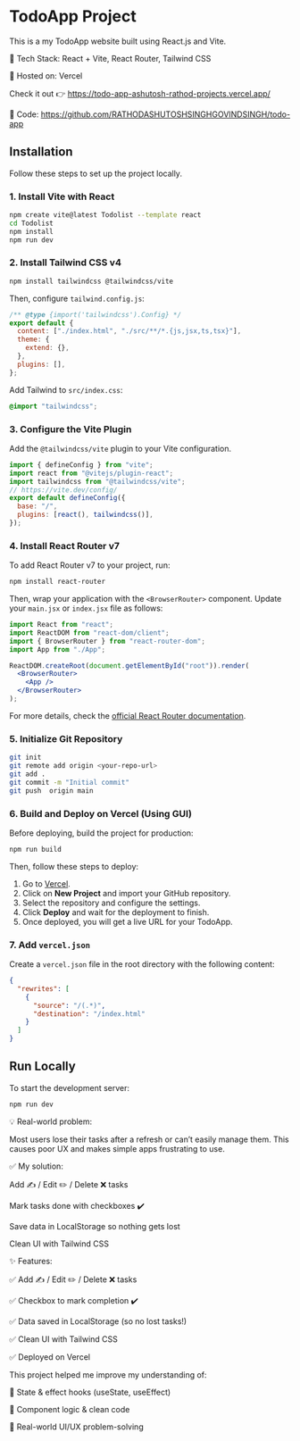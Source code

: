 # TodoApp Project

This is a my TodoApp website built using React.js and Vite.

🔹 Tech Stack: React + Vite, React Router, Tailwind CSS

🔹 Hosted on: Vercel

Check it out 👉 https://todo-app-ashutosh-rathod-projects.vercel.app/

📂 Code: https://github.com/RATHODASHUTOSHSINGHGOVINDSINGH/todo-app

## Installation

Follow these steps to set up the project locally.

### 1. Install Vite with React

```sh
npm create vite@latest Todolist --template react
cd Todolist
npm install
npm run dev
```

### 2. Install Tailwind CSS v4

```sh
npm install tailwindcss @tailwindcss/vite
```

Then, configure `tailwind.config.js`:

```js
/** @type {import('tailwindcss').Config} */
export default {
  content: ["./index.html", "./src/**/*.{js,jsx,ts,tsx}"],
  theme: {
    extend: {},
  },
  plugins: [],
};
```

Add Tailwind to `src/index.css`:

```css
@import "tailwindcss";
```

### 3. Configure the Vite Plugin

Add the `@tailwindcss/vite` plugin to your Vite configuration.

```js
import { defineConfig } from "vite";
import react from "@vitejs/plugin-react";
import tailwindcss from "@tailwindcss/vite";
// https://vite.dev/config/
export default defineConfig({
  base: "/",
  plugins: [react(), tailwindcss()],
});
```

### 4. Install React Router v7

To add React Router v7 to your project, run:

```sh
npm install react-router
```

Then, wrap your application with the `<BrowserRouter>` component. Update your `main.jsx` or `index.jsx` file as follows:

```jsx
import React from "react";
import ReactDOM from "react-dom/client";
import { BrowserRouter } from "react-router-dom";
import App from "./App";

ReactDOM.createRoot(document.getElementById("root")).render(
  <BrowserRouter>
    <App />
  </BrowserRouter>
);
```

For more details, check the [official React Router documentation](https://reactrouter.com/start/library/installation).

### 5. Initialize Git Repository

```sh
git init
git remote add origin <your-repo-url>
git add .
git commit -m "Initial commit"
git push  origin main
```

### 6. Build and Deploy on Vercel (Using GUI)

Before deploying, build the project for production:

```sh
npm run build
```

Then, follow these steps to deploy:

1. Go to [Vercel](https://vercel.com/).
2. Click on **New Project** and import your GitHub repository.
3. Select the repository and configure the settings.
4. Click **Deploy** and wait for the deployment to finish.
5. Once deployed, you will get a live URL for your TodoApp.

### 7. Add `vercel.json`

Create a `vercel.json` file in the root directory with the following content:

```json
{
  "rewrites": [
    {
      "source": "/(.*)",
      "destination": "/index.html"
    }
  ]
}
```

## Run Locally

To start the development server:

```sh
npm run dev
```

💡 Real-world problem:

Most users lose their tasks after a refresh or can’t easily manage them.
This causes poor UX and makes simple apps frustrating to use.

✅ My solution:

Add ✍️ / Edit ✏️ / Delete ❌ tasks

Mark tasks done with checkboxes ✔️

Save data in LocalStorage so nothing gets lost

Clean UI with Tailwind CSS

✨ Features:

✅ Add ✍️ / Edit ✏️ / Delete ❌ tasks

✅ Checkbox to mark completion ✔️

✅ Data saved in LocalStorage (so no lost tasks!)

✅ Clean UI with Tailwind CSS

✅ Deployed on Vercel

This project helped me improve my understanding of:

🔄 State & effect hooks (useState, useEffect)

🧠 Component logic & clean code

🧩 Real-world UI/UX problem-solving
